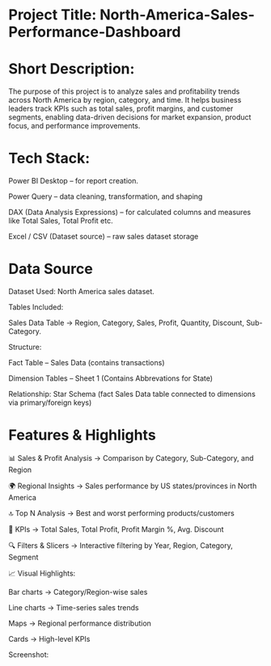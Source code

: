 # Project Title: North-America-Sales-Performance-Dashboard

# Short Description:

The purpose of this project is to analyze sales and profitability trends across North America by region, category, and time. It helps business leaders track KPIs such as total sales, profit margins, and customer segments, enabling data-driven decisions for market expansion, product focus, and performance improvements.

# Tech Stack:
Power BI Desktop – for report creation.

Power Query – data cleaning, transformation, and shaping

DAX (Data Analysis Expressions) – for calculated columns and measures like Total Sales, Total Profit etc.

Excel / CSV (Dataset source) – raw sales dataset storage

# Data Source

Dataset Used: North America sales dataset.

Tables Included:

Sales Data Table → Region, Category, Sales, Profit, Quantity, Discount, Sub-Category.

Structure:

Fact Table – Sales Data (contains transactions)

Dimension Tables – Sheet 1 (Contains Abbrevations for State)

Relationship: Star Schema (fact Sales Data table connected to dimensions via primary/foreign keys)

# Features & Highlights

📊 Sales & Profit Analysis → Comparison by Category, Sub-Category, and Region

🌍 Regional Insights → Sales performance by US states/provinces in North America

🔝 Top N Analysis → Best and worst performing products/customers

📌 KPIs → Total Sales, Total Profit, Profit Margin %, Avg. Discount

🔍 Filters & Slicers → Interactive filtering by Year, Region, Category, Segment

📈 Visual Highlights:

Bar charts → Category/Region-wise sales

Line charts → Time-series sales trends

Maps → Regional performance distribution

Cards → High-level KPIs

Screenshot: 
